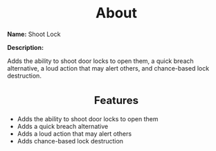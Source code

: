 <h1 style="text-align:center; font-size:2rem; font-weight:bold;">About</h1>

**Name:**
Shoot Lock

**Description:**

Adds the ability to shoot door locks to open them, a quick breach alternative, a loud action that may alert others, and chance-based lock destruction.

<h2 style="text-align:center; font-size:1.5rem; font-weight:bold;">Features</h2>

- Adds the ability to shoot door locks to open them
- Adds a quick breach alternative
- Adds a loud action that may alert others
- Adds chance-based lock destruction

